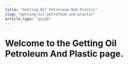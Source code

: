 ```yaml
---
title: "Getting Oil Petroleum And Plastic"
slug: "getting-oil-petroleum-and-plastic"
article_type: "guide"
---
```


# Welcome to the Getting Oil Petroleum And Plastic page.
